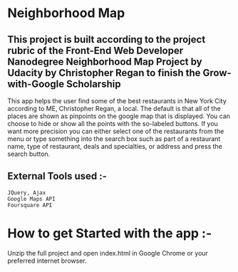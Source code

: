 # Neighborhood Map

## This project is built according to the project rubric of the Front-End Web Developer Nanodegree Neighborhood Map Project by Udacity by Christopher Regan to finish the Grow-with-Google Scholarship
This app helps the user find some of the best restaurants in New York City according to ME, Christopher Regan, a local. The default is that all of the places are shown as pinpoints on the google map that is displayed. You can choose to hide or show all the points with the so-labeled buttons. If you want more precision you can either select one of the restaurants from the menu or type something into the search box such as part of a restaurant name, type of restaurant, deals and specialties, or address and press the search button.

## External Tools used :-
	JQuery, Ajax
	Google Maps API
	Foursquare API

# How to get Started with the app :-
Unzip the full project and open index.html in Google Chrome or your preferred internet browser.
